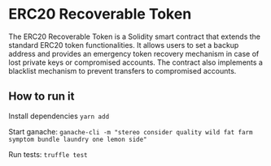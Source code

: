 # ERC20 Recoverable Token

The ERC20 Recoverable Token is a Solidity smart contract that extends the standard ERC20 token functionalities. It allows users to set a backup address and provides an emergency token recovery mechanism in case of lost private keys or compromised accounts. The contract also implements a blacklist mechanism to prevent transfers to compromised accounts.

## How to run it

Install dependencies `yarn add`

Start ganache: `ganache-cli -m "stereo consider quality wild fat farm symptom bundle laundry one lemon side"`

Run tests: `truffle test`




